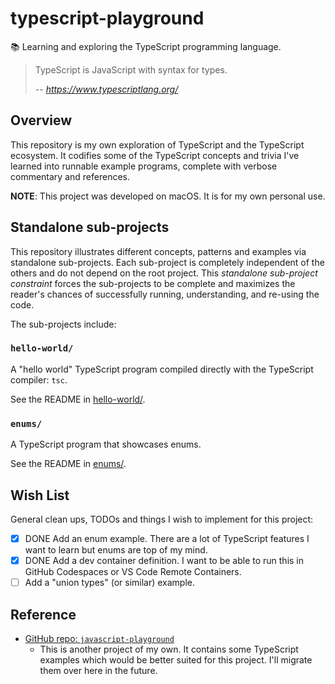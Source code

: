 # typescript-playground

📚 Learning and exploring the TypeScript programming language.

> TypeScript is JavaScript with syntax for types.
>
> -- <cite> https://www.typescriptlang.org/ </cite>


## Overview

This repository is my own exploration of TypeScript and the TypeScript ecosystem. It codifies some of the TypeScript
concepts and trivia I've learned into runnable example programs, complete with verbose commentary and references.

**NOTE**: This project was developed on macOS. It is for my own personal use.


## Standalone sub-projects

This repository illustrates different concepts, patterns and examples via standalone sub-projects. Each sub-project is
completely independent of the others and do not depend on the root project. This _standalone sub-project constraint_
forces the sub-projects to be complete and maximizes the reader's chances of successfully running, understanding, and
re-using the code.

The sub-projects include:


### `hello-world/`

A "hello world" TypeScript program compiled directly with the TypeScript compiler: `tsc`.

See the README in [hello-world/](hello-world/).


### `enums/`

A TypeScript program that showcases enums.

See the README in [enums/](enums/).


## Wish List

General clean ups, TODOs and things I wish to implement for this project:

* [x] DONE Add an enum example. There are a lot of TypeScript features I want to learn but enums are top of my mind.
* [x] DONE Add a dev container definition. I want to be able to run this in GitHub Codespaces or VS Code Remote Containers.
* [ ] Add a "union types" (or similar) example.

## Reference

* [GitHub repo: `javascript-playground`](https://github.com/dgroomes/javascript-playground)
    * This is another project of my own. It contains some TypeScript examples which would be better suited for this
      project. I'll migrate them over here in the future.

